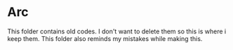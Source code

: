 # Arc

This folder contains old codes. I don't want to delete them so this is where i keep them. This folder also reminds my mistakes while making this.